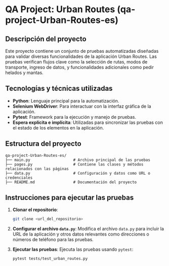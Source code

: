 # QA Project: Urban Routes (qa-project-Urban-Routes-es)

## Descripción del proyecto
Este proyecto contiene un conjunto de pruebas automatizadas diseñadas para validar diversas funcionalidades de la aplicación Urban Routes. Las pruebas verifican flujos clave como la selección de rutas, modos de transporte, ingreso de datos, y funcionalidades adicionales como pedir helados y mantas.

## Tecnologías y técnicas utilizadas
- **Python**: Lenguaje principal para la automatización.
- **Selenium WebDriver**: Para interactuar con la interfaz gráfica de la aplicación.
- **Pytest**: Framework para la ejecución y manejo de pruebas.
- **Espera explícita e implícita**: Utilizadas para sincronizar las pruebas con el estado de los elementos en la aplicación.

## Estructura del proyecto
```
qa-project-Urban-Routes-es/
├── main.py                   # Archivo principal de las pruebas
├── pages.py                  # Contiene las clases y métodos relacionados con las páginas
├── data.py                   # Configuración y datos como URL o credenciales
├── README.md                 # Documentación del proyecto
```

## Instrucciones para ejecutar las pruebas

1. **Clonar el repositorio**:
   ```bash
   git clone <url_del_repositorio>
   ```

2. **Configurar el archivo `data.py`**:
   Modifica el archivo `data.py` para incluir la URL de la aplicación y otros datos relevantes como direcciones o números de teléfono para las pruebas.

3. **Ejecutar las pruebas**:
   Ejecuta las pruebas usando `pytest`:
   ```bash
   pytest tests/test_urban_routes.py
   ```
   